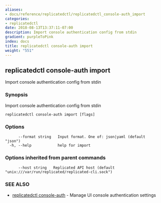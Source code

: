 ```yaml
---
aliases:
- docs/reference/replicatedctl/replicatedctl_console-auth_import
categories:
- replicatedctl
date: 2018-08-13T13:37:11-07:00
description: Import console authentication config from stdin
gradient: purpleToPink
index: docs
title: replicatedctl console-auth import
weight: "551"
---
```


## replicatedctl console-auth import

Import console authentication config from stdin

### Synopsis

Import console authentication config from stdin

```
replicatedctl console-auth import [flags]
```

### Options

```
      --format string   Input format. One of: json|yaml (default "json")
  -h, --help            help for import
```

### Options inherited from parent commands

```
      --host string   Replicated API host (default "unix:///var/run/replicated/replicated-cli.sock")
```

### SEE ALSO

* [replicatedctl console-auth](/api/replicatedctl/replicatedctl_console-auth/)	 - Manage UI console authentication settings

